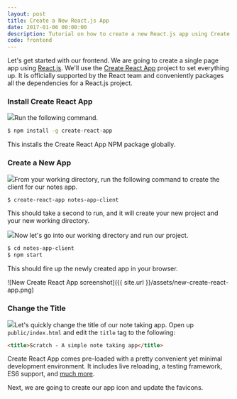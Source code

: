 ```yaml
---
layout: post
title: Create a New React.js App
date: 2017-01-06 00:00:00
description: Tutorial on how to create a new React.js app using Create React App.
code: frontend
---
```


Let's get started with our frontend. We are going to create a single page app using [React.js](https://facebook.github.io/react/). We'll use the [Create React App](https://github.com/facebookincubator/create-react-app) project to set everything up. It is officially supported by the React team and conveniently packages all the dependencies for a React.js project.

### Install Create React App

<img class="code-marker" src="{{ site.url }}/assets/s.png" />Run the following command.

``` bash
$ npm install -g create-react-app
```

This installs the Create React App NPM package globally.

### Create a New App

<img class="code-marker" src="{{ site.url }}/assets/s.png" />From your working directory, run the following command to create the client for our notes app.

``` bash
$ create-react-app notes-app-client
```

This should take a second to run, and it will create your new project and your new working directory.

<img class="code-marker" src="{{ site.url }}/assets/s.png" />Now let's go into our working directory and run our project.

``` bash
$ cd notes-app-client
$ npm start
```

This should fire up the newly created app in your browser.

![New Create React App screenshot]({{ site.url }}/assets/new-create-react-app.png)

### Change the Title

<img class="code-marker" src="{{ site.url }}/assets/s.png" />Let's quickly change the title of our note taking app. Open up `public/index.html` and edit the `title` tag to the following:

``` html
<title>Scratch - A simple note taking app</title>
```

Create React App comes pre-loaded with a pretty convenient yet minimal development environment. It includes live reloading, a testing framework, ES6 support, and [much more](https://github.com/facebookincubator/create-react-app#why-use-this).

Next, we are going to create our app icon and update the favicons.
